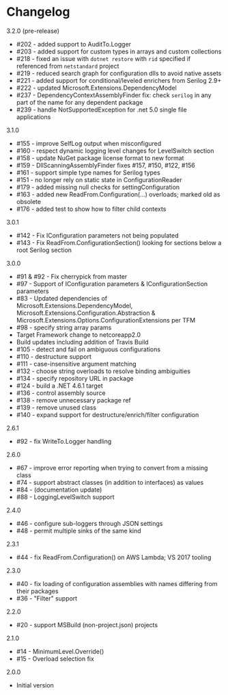 # Changelog

3.2.0 (pre-release)

* #202 - added support to AuditTo.Logger
* #203 - added support for custom types in arrays and custom collections
* #218 - fixed an issue with `dotnet restore` with `rid` specified if referenced from `netstandard` project
* #219 - reduced search graph for configuration dlls to avoid native assets
* #221 - added support for conditional/leveled enrichers from Serilog 2.9+
* #222 - updated Microsoft.Extensions.DependencyModel
* #237 - DependencyContextAssemblyFinder fix: check `serilog` in any part of the name for any dependent package
* #239 - handle NotSupportedException for .net 5.0 single file applications

3.1.0

* #155 - improve SelfLog output when misconfigured
* #160 - respect dynamic logging level changes for LevelSwitch section
* #158 - update NuGet package license format to new format
* #159 - DllScanningAssemblyFinder fixes #157, #150, #122, #156
* #161 - support simple type names for Serilog types
* #151 - no longer rely on static state in ConfigurationReader
* #179 - added missing null checks for settingConfiguration
* #163 - added new ReadFrom.Configuration(...) overloads; marked old as obsolete
* #176 - added test to show how to filter child contexts

3.0.1

* #142 - Fix IConfiguration parameters not being populated
* #143 - Fix ReadFrom.ConfigurationSection() looking for sections below a root Serilog section

3.0.0

* #91 & #92 - Fix cherrypick from master
* #97 - Support of IConfiguration parameters & IConfigurationSection parameters
* #83 - Updated dependencies of Microsoft.Extensions.DependencyModel,
   Microsoft.Extensions.Configuration.Abstraction & Microsoft.Extensions.Options.ConfigurationExtensions per TFM
* #98 - specify string array params
* Target Framework change to netcoreapp2.0
* Build updates including addition of Travis Build
* #105 - detect and fail on ambiguous configurations
* #110 - destructure support
* #111 - case-insensitive argument matching
* #132 - choose string overloads to resolve binding ambiguities
* #134 - specify repository URL in package
* #124 - build a .NET 4.6.1 target
* #136 - control assembly source
* #138 - remove unnecessary package ref
* #139 - remove unused class
* #140 - expand support for destructure/enrich/filter configuration

2.6.1

* #92 - fix WriteTo.Logger handling

2.6.0

* #67 - improve error reporting when trying to convert from a missing class
* #74 - support abstract classes (in addition to interfaces) as values
* #84 - (documentation update)
* #88 - LoggingLevelSwitch support

2.4.0

* #46 - configure sub-loggers through JSON settings
* #48 - permit multiple sinks of the same kind

2.3.1

* #44 - fix ReadFrom.Configuration() on AWS Lambda; VS 2017 tooling

2.3.0

* #40 - fix loading of configuration assemblies with names differing from their packages
* #36 - "Filter" support

2.2.0

* #20 - support MSBuild (non-project.json) projects

2.1.0

* #14 - MinimumLevel.Override()
* #15 - Overload selection fix

2.0.0

* Initial version
